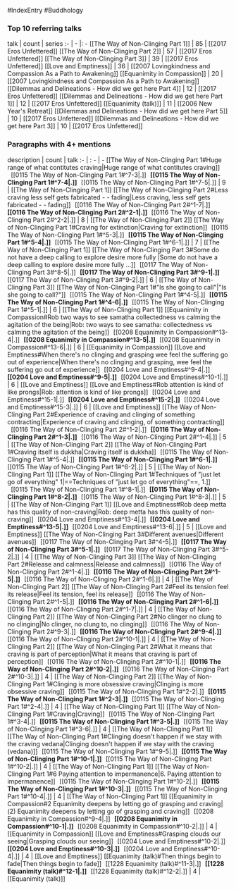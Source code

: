 #IndexEntry #Buddhology

### Top 10 referring talks
talk | count | series
:- | - |: -
[[The Way of Non-Clinging Part 1]] | 85 | [[2017 Eros Unfettered]]
[[The Way of Non-Clinging Part 2]] | 57 | [[2017 Eros Unfettered]]
[[The Way of Non-Clinging Part 3]] | 39 | [[2017 Eros Unfettered]]
[[Love and Emptiness]] | 36 | [[2007 Lovingkindness and Compassion As a Path to Awakening]]
[[Equanimity in Compassion]] | 20 | [[2007 Lovingkindness and Compassion As a Path to Awakening]]
[[Dilemmas and Delineations - How did we get here Part 4]] | 12 | [[2017 Eros Unfettered]]
[[Dilemmas and Delineations - How did we get here Part 1]] | 12 | [[2017 Eros Unfettered]]
[[Equanimity (talk)]] | 11 | [[2006 New Year's Retreat]]
[[Dilemmas and Delineations - How did we get here Part 5]] | 10 | [[2017 Eros Unfettered]]
[[Dilemmas and Delineations - How did we get here Part 3]] | 10 | [[2017 Eros Unfettered]]

### Paragraphs with 4+ mentions
description | count | talk
:- | : - | -
[[The Way of Non-Clinging Part 1#Huge range of what contitutes craving\|Huge range of what contitutes craving]] &nbsp;&nbsp;[[0115 The Way of Non-Clinging Part 1#^7-3\|.]] &nbsp; **[[0115 The Way of Non-Clinging Part 1#^7-4\|.]]** &nbsp; [[0115 The Way of Non-Clinging Part 1#^7-5\|.]] | 9 | [[The Way of Non-Clinging Part 1]]
[[The Way of Non-Clinging Part 2#Less craving less self gets fabricated - - fading\|Less craving, less self gets fabricated - - fading]] &nbsp;&nbsp;[[0116 The Way of Non-Clinging Part 2#^1-7\|.]] &nbsp; **[[0116 The Way of Non-Clinging Part 2#^2-1\|.]]** &nbsp; [[0116 The Way of Non-Clinging Part 2#^2-2\|.]] | 8 | [[The Way of Non-Clinging Part 2]]
[[The Way of Non-Clinging Part 1#Craving for extinction\|Craving for extinction]] &nbsp;&nbsp;[[0115 The Way of Non-Clinging Part 1#^5-3\|.]] &nbsp; **[[0115 The Way of Non-Clinging Part 1#^5-4\|.]]** &nbsp; [[0115 The Way of Non-Clinging Part 1#^6-1\|.]] | 7 | [[The Way of Non-Clinging Part 1]]
[[The Way of Non-Clinging Part 3#Some do not have a deep calling to explore desire more fully \|Some do not have a deep calling to explore desire more fully ...]] &nbsp;&nbsp;[[0117 The Way of Non-Clinging Part 3#^8-5\|.]] &nbsp; **[[0117 The Way of Non-Clinging Part 3#^9-1\|.]]** &nbsp; [[0117 The Way of Non-Clinging Part 3#^9-2\|.]] | 6 | [[The Way of Non-Clinging Part 3]]
[[The Way of Non-Clinging Part 1#"Is she going to call"\|"Is she going to call?"]] &nbsp;&nbsp;[[0115 The Way of Non-Clinging Part 1#^4-5\|.]] &nbsp; **[[0115 The Way of Non-Clinging Part 1#^4-6\|.]]** &nbsp; [[0115 The Way of Non-Clinging Part 1#^5-1\|.]] | 6 | [[The Way of Non-Clinging Part 1]]
[[Equanimity in Compassion#Rob two ways to see samatha collectedness vs calming the agitation of the being\|Rob: two ways to see samatha: collectedness vs calming the agitation of the being]] &nbsp;&nbsp;[[0208 Equanimity in Compassion#^13-4\|.]] &nbsp; **[[0208 Equanimity in Compassion#^13-5\|.]]** &nbsp; [[0208 Equanimity in Compassion#^13-6\|.]] | 6 | [[Equanimity in Compassion]]
[[Love and Emptiness#When there's no clinging and grasping wee feel the suffering go out of experience\|When there's no clinging and grasping, wee feel the suffering go out of experience]] &nbsp;&nbsp;[[0204 Love and Emptiness#^9-4\|.]] &nbsp; **[[0204 Love and Emptiness#^9-5\|.]]** &nbsp; [[0204 Love and Emptiness#^10-1\|.]] | 6 | [[Love and Emptiness]]
[[Love and Emptiness#Rob attention is kind of like prongs\|Rob: attention is kind of like prongs]] &nbsp;&nbsp;[[0204 Love and Emptiness#^15-1\|.]] &nbsp; **[[0204 Love and Emptiness#^15-2\|.]]** &nbsp; [[0204 Love and Emptiness#^15-3\|.]] | 6 | [[Love and Emptiness]]
[[The Way of Non-Clinging Part 2#Experience of craving and clinging of something contracting\|Experience of craving and clinging, of something contracting]] &nbsp;&nbsp;[[0116 The Way of Non-Clinging Part 2#^1-2\|.]] &nbsp; **[[0116 The Way of Non-Clinging Part 2#^1-3\|.]]** &nbsp; [[0116 The Way of Non-Clinging Part 2#^1-4\|.]] | 5 | [[The Way of Non-Clinging Part 2]]
[[The Way of Non-Clinging Part 1#Craving itself is dukkha\|Craving itself is dukkha]] &nbsp;&nbsp;[[0115 The Way of Non-Clinging Part 1#^5-4\|.]] &nbsp; **[[0115 The Way of Non-Clinging Part 1#^6-1\|.]]** &nbsp; [[0115 The Way of Non-Clinging Part 1#^6-2\|.]] | 5 | [[The Way of Non-Clinging Part 1]]
[[The Way of Non-Clinging Part 1#Techniques of "just let go of everything" 1\|==Techniques of "just let go of everything"==, 1.]] &nbsp;&nbsp;[[0115 The Way of Non-Clinging Part 1#^8-1\|.]] &nbsp; **[[0115 The Way of Non-Clinging Part 1#^8-2\|.]]** &nbsp; [[0115 The Way of Non-Clinging Part 1#^8-3\|.]] | 5 | [[The Way of Non-Clinging Part 1]]
[[Love and Emptiness#Rob deep metta has this quality of non-craving\|Rob: deep metta has this quality of non-craving]] &nbsp;&nbsp;[[0204 Love and Emptiness#^13-4\|.]] &nbsp; **[[0204 Love and Emptiness#^13-5\|.]]** &nbsp; [[0204 Love and Emptiness#^13-6\|.]] | 5 | [[Love and Emptiness]]
[[The Way of Non-Clinging Part 3#Different avenues\|Different avenues]] &nbsp;&nbsp;[[0117 The Way of Non-Clinging Part 3#^4-5\|.]] &nbsp; **[[0117 The Way of Non-Clinging Part 3#^5-1\|.]]** &nbsp; [[0117 The Way of Non-Clinging Part 3#^5-2\|.]] | 4 | [[The Way of Non-Clinging Part 3]]
[[The Way of Non-Clinging Part 2#Release and calmness\|Release and calmness]] &nbsp;&nbsp;[[0116 The Way of Non-Clinging Part 2#^1-4\|.]] &nbsp; **[[0116 The Way of Non-Clinging Part 2#^1-5\|.]]** &nbsp; [[0116 The Way of Non-Clinging Part 2#^1-6\|.]] | 4 | [[The Way of Non-Clinging Part 2]]
[[The Way of Non-Clinging Part 2#Feel its tension feel its release\|Feel its tension, feel its release]] &nbsp;&nbsp;[[0116 The Way of Non-Clinging Part 2#^1-5\|.]] &nbsp; **[[0116 The Way of Non-Clinging Part 2#^1-6\|.]]** &nbsp; [[0116 The Way of Non-Clinging Part 2#^1-7\|.]] | 4 | [[The Way of Non-Clinging Part 2]]
[[The Way of Non-Clinging Part 2#No clinger no clung to no clinging\|No clinger, no clung to, no clinging]] &nbsp;&nbsp;[[0116 The Way of Non-Clinging Part 2#^9-3\|.]] &nbsp; **[[0116 The Way of Non-Clinging Part 2#^9-4\|.]]** &nbsp; [[0116 The Way of Non-Clinging Part 2#^10-1\|.]] | 4 | [[The Way of Non-Clinging Part 2]]
[[The Way of Non-Clinging Part 2#What it means that craving is part of perception\|What it means that craving is part of perception]] &nbsp;&nbsp;[[0116 The Way of Non-Clinging Part 2#^10-1\|.]] &nbsp; **[[0116 The Way of Non-Clinging Part 2#^10-2\|.]]** &nbsp; [[0116 The Way of Non-Clinging Part 2#^10-3\|.]] | 4 | [[The Way of Non-Clinging Part 2]]
[[The Way of Non-Clinging Part 1#Clinging is more obsessive craving\|Clinging is more obsessive craving]] &nbsp;&nbsp;[[0115 The Way of Non-Clinging Part 1#^2-2\|.]] &nbsp; **[[0115 The Way of Non-Clinging Part 1#^2-3\|.]]** &nbsp; [[0115 The Way of Non-Clinging Part 1#^2-4\|.]] | 4 | [[The Way of Non-Clinging Part 1]]
[[The Way of Non-Clinging Part 1#Craving\|Craving]] &nbsp;&nbsp;[[0115 The Way of Non-Clinging Part 1#^3-4\|.]] &nbsp; **[[0115 The Way of Non-Clinging Part 1#^3-5\|.]]** &nbsp; [[0115 The Way of Non-Clinging Part 1#^3-6\|.]] | 4 | [[The Way of Non-Clinging Part 1]]
[[The Way of Non-Clinging Part 1#Clinging doesn't happen if we stay with the craving vedana\|Clinging doesn't happen if we stay with the craving (vedana)]] &nbsp;&nbsp;[[0115 The Way of Non-Clinging Part 1#^9-5\|.]] &nbsp; **[[0115 The Way of Non-Clinging Part 1#^10-1\|.]]** &nbsp; [[0115 The Way of Non-Clinging Part 1#^10-2\|.]] | 4 | [[The Way of Non-Clinging Part 1]]
[[The Way of Non-Clinging Part 1#6 Paying attention to impermanence\|6. Paying attention to impermanence]] &nbsp;&nbsp;[[0115 The Way of Non-Clinging Part 1#^10-2\|.]] &nbsp; **[[0115 The Way of Non-Clinging Part 1#^10-3\|.]]** &nbsp; [[0115 The Way of Non-Clinging Part 1#^10-4\|.]] | 4 | [[The Way of Non-Clinging Part 1]]
[[Equanimity in Compassion#2 Equanimity deepens by letting go of grasping and craving\|(2) Equanimity deepens by letting go of grasping and craving]] &nbsp;&nbsp;[[0208 Equanimity in Compassion#^9-4\|.]] &nbsp; **[[0208 Equanimity in Compassion#^10-1\|.]]** &nbsp; [[0208 Equanimity in Compassion#^10-2\|.]] | 4 | [[Equanimity in Compassion]]
[[Love and Emptiness#Grasping clouds our seeing\|Grasping clouds our seeing]] &nbsp;&nbsp;[[0204 Love and Emptiness#^10-2\|.]] &nbsp; **[[0204 Love and Emptiness#^10-3\|.]]** &nbsp; [[0204 Love and Emptiness#^10-4\|.]] | 4 | [[Love and Emptiness]]
[[Equanimity (talk)#Then things begin to fade\|Then things begin to fade]] &nbsp;&nbsp;[[1228 Equanimity (talk)#^11-3\|.]] &nbsp; **[[1228 Equanimity (talk)#^12-1\|.]]** &nbsp; [[1228 Equanimity (talk)#^12-2\|.]] | 4 | [[Equanimity (talk)]]


